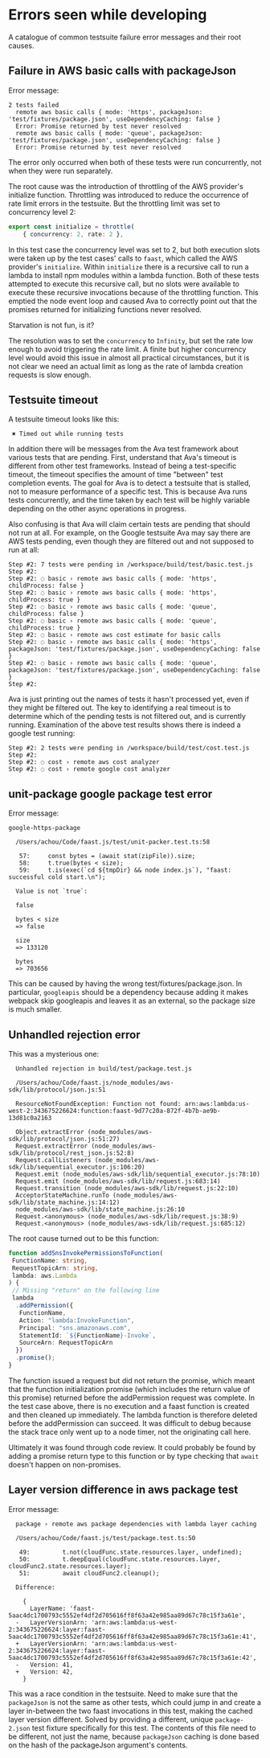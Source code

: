 # Errors seen while developing

A catalogue of common testsuite failure error messages and their root causes.

## Failure in AWS basic calls with packageJson

Error message:

```
2 tests failed
  remote aws basic calls { mode: 'https', packageJson: 'test/fixtures/package.json', useDependencyCaching: false }
  Error: Promise returned by test never resolved
  remote aws basic calls { mode: 'queue', packageJson: 'test/fixtures/package.json', useDependencyCaching: false }
  Error: Promise returned by test never resolved
```

The error only occurred when both of these tests were run concurrently, not when they were run separately.

The root cause was the introduction of throttling of the AWS provider's initialize function. Throttling was introduced to reduce the occurrence of rate limit errors in the testsuite. But the throttling limit was set to concurrency level 2:

```typescript
export const initialize = throttle(
    { concurrency: 2, rate: 2 },
```

In this test case the concurrency level was set to 2, but both execution slots were taken up by the test cases' calls to `faast`, which called the AWS provider's `initialize`. Within `initialize` there is a recursive call to run a lambda to install npm modules within a lambda function. Both of these tests attempted to execute this recursive call, but no slots were available to execute these recursive invocations because of the throttling function. This emptied the node event loop and caused Ava to correctly point out that the promises returned for initializing functions never resolved.

Starvation is not fun, is it?

The resolution was to set the `concurrency` to `Infinity`, but set the rate low enough to avoid triggering the rate limit. A finite but higher concurrency level would avoid this issue in almost all practical circumstances, but it is not clear we need an actual limit as long as the rate of lambda creation requests is slow enough.

## Testsuite timeout

A testsuite timeout looks like this:

```
 ✖ Timed out while running tests
```

In addition there will be messages from the Ava test framework about various tests that are pending. First, understand that Ava's timeout is different from other test frameworks. Instead of being a test-specific timeout, the timeout specifies the amount of time "between" test completion events. The goal for Ava is to detect a testsuite that is stalled, not to measure performance of a specific test. This is because Ava runs tests concurrently, and the time taken by each test will be highly variable depending on the other async operations in progress.

Also confusing is that Ava will claim certain tests are pending that should not run at all. For example, on the Google testsuite Ava may say there are AWS tests pending, even though they are filtered out and not supposed to run at all:

```
Step #2: 7 tests were pending in /workspace/build/test/basic.test.js
Step #2:
Step #2: ◌ basic › remote aws basic calls { mode: 'https', childProcess: false }
Step #2: ◌ basic › remote aws basic calls { mode: 'https', childProcess: true }
Step #2: ◌ basic › remote aws basic calls { mode: 'queue', childProcess: false }
Step #2: ◌ basic › remote aws basic calls { mode: 'queue', childProcess: true }
Step #2: ◌ basic › remote aws cost estimate for basic calls
Step #2: ◌ basic › remote aws basic calls { mode: 'https', packageJson: 'test/fixtures/package.json', useDependencyCaching: false }
Step #2: ◌ basic › remote aws basic calls { mode: 'queue', packageJson: 'test/fixtures/package.json', useDependencyCaching: false }
Step #2:
```

Ava is just printing out the names of tests it hasn't processed yet, even if they might be filtered out. The key to identifying a real timeout is to determine which of the pending tests is not filtered out, and is currently running. Examination of the above test results shows there is indeed a google test running:

```
Step #2: 2 tests were pending in /workspace/build/test/cost.test.js
Step #2:
Step #2: ◌ cost › remote aws cost analyzer
Step #2: ◌ cost › remote google cost analyzer
```

## unit-package google package test error

Error message:

```
google-https-package

  /Users/achou/Code/faast.js/test/unit-packer.test.ts:58

   57:     const bytes = (await stat(zipFile)).size;
   58:     t.true(bytes < size);
   59:     t.is(exec(`cd ${tmpDir} && node index.js`), "faast: successful cold start.\n");

  Value is not `true`:

  false

  bytes < size
  => false

  size
  => 133120

  bytes
  => 703656
```

This can be caused by having the wrong test/fixtures/package.json. In particular, `googleapis` should be a dependency because adding it makes webpack skip googleapis and leaves it as an external, so the package size is much smaller.

## Unhandled rejection error

This was a mysterious one:

```
  Unhandled rejection in build/test/package.test.js

  /Users/achou/Code/faast.js/node_modules/aws-sdk/lib/protocol/json.js:51

  ResourceNotFoundException: Function not found: arn:aws:lambda:us-west-2:343675226624:function:faast-9d77c20a-872f-4b7b-ae9b-13d81c0a2163

  Object.extractError (node_modules/aws-sdk/lib/protocol/json.js:51:27)
  Request.extractError (node_modules/aws-sdk/lib/protocol/rest_json.js:52:8)
  Request.callListeners (node_modules/aws-sdk/lib/sequential_executor.js:106:20)
  Request.emit (node_modules/aws-sdk/lib/sequential_executor.js:78:10)
  Request.emit (node_modules/aws-sdk/lib/request.js:683:14)
  Request.transition (node_modules/aws-sdk/lib/request.js:22:10)
  AcceptorStateMachine.runTo (node_modules/aws-sdk/lib/state_machine.js:14:12)
  node_modules/aws-sdk/lib/state_machine.js:26:10
  Request.<anonymous> (node_modules/aws-sdk/lib/request.js:38:9)
  Request.<anonymous> (node_modules/aws-sdk/lib/request.js:685:12)
```

The root cause turned out to be this function:

```typescript
function addSnsInvokePermissionsToFunction(
 FunctionName: string,
 RequestTopicArn: string,
 lambda: aws.Lambda
) {
 // Missing "return" on the following line
 lambda
  .addPermission({
   FunctionName,
   Action: "lambda:InvokeFunction",
   Principal: "sns.amazonaws.com",
   StatementId: `${FunctionName}-Invoke`,
   SourceArn: RequestTopicArn
  })
  .promise();
}
```

The function issued a request but did not return the promise, which meant that
the function initialization promise (which includes the return value of this
promise) returned before the addPermission request was complete. In the test
case above, there is no execution and a faast function is created and then
cleaned up immediately. The lambda function is therefore deleted before the
addPermission can succeed. It was difficult to debug because the stack trace
only went up to a node timer, not the originating call here.

Ultimately it was found through code review. It could probably be found by
adding a promise return type to this function or by type checking that `await`
doesn't happen on non-promises.

## Layer version difference in aws package test

Error message:

```
  package › remote aws package dependencies with lambda layer caching

  /Users/achou/Code/faast.js/test/package.test.ts:50

   49:         t.not(cloudFunc.state.resources.layer, undefined);
   50:         t.deepEqual(cloudFunc.state.resources.layer, cloudFunc2.state.resources.layer);
   51:         await cloudFunc2.cleanup();

  Difference:

    {
      LayerName: 'faast-5aac4dc1700793c5552ef4df2d705616ff8f63a42e985aa89d67c78c15f3a61e',
  -   LayerVersionArn: 'arn:aws:lambda:us-west-2:343675226624:layer:faast-5aac4dc1700793c5552ef4df2d705616ff8f63a42e985aa89d67c78c15f3a61e:41',
  +   LayerVersionArn: 'arn:aws:lambda:us-west-2:343675226624:layer:faast-5aac4dc1700793c5552ef4df2d705616ff8f63a42e985aa89d67c78c15f3a61e:42',
  -   Version: 41,
  +   Version: 42,
    }
```

This was a race condition in the testsuite. Need to make sure that the
`packageJson` is not the same as other tests, which could jump in and create a
layer in-between the two faast invocations in this test, making the cached layer
version different. Solved by providing a different, unique `package-2.json` test
fixture specifically for this test. The contents of this file need to be
different, not just the name, because `packageJson` caching is done based on the
hash of the packageJson argument's contents.
